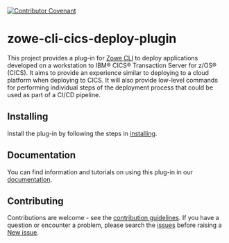 [![Contributor Covenant](https://img.shields.io/badge/Contributor%20Covenant-v1.4%20adopted-ff69b4.svg)](CODE_OF_CONDUCT)

# zowe-cli-cics-deploy-plugin

This project provides a plug-in for [Zowe CLI](https://github.com/zowe/zowe-cli) to deploy applications developed on a workstation to IBM® CICS® Transaction Server for z/OS® (CICS). It aims to provide an experience similar to deploying to a cloud platform when deploying to CICS. It will also provide low-level commands for performing individual steps of the deployment process that could be used as part of a CI/CD pipeline.

## Installing

Install the plug-in by following the steps in [installing](https://ibm.github.io/zowe-cli-cics-deploy-plugin/cdp-Installing.html).

## Documentation

You can find information and tutorials on using this plug-in in our [documentation](https://ibm.github.io/zowe-cli-cics-deploy-plugin/index.html).

## Contributing

Contributions are welcome - see the [contribution guidelines](CONTRIBUTING.md). If you have a question or encounter a problem, please search the [issues](https://github.com/IBM/zowe-cli-cics-deploy-plugin/issues) before raising a [New issue](https://github.com/IBM/zowe-cli-cics-deploy-plugin/issues/new).
